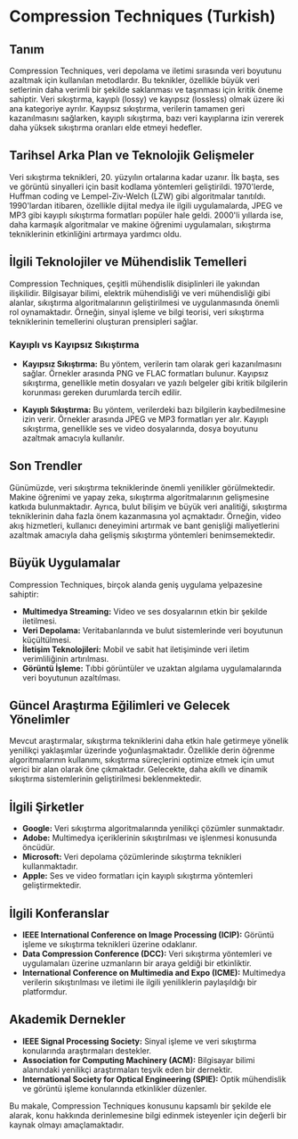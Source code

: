 # Compression Techniques (Turkish)

## Tanım
Compression Techniques, veri depolama ve iletimi sırasında veri boyutunu azaltmak için kullanılan metodlardır. Bu teknikler, özellikle büyük veri setlerinin daha verimli bir şekilde saklanması ve taşınması için kritik öneme sahiptir. Veri sıkıştırma, kayıplı (lossy) ve kayıpsız (lossless) olmak üzere iki ana kategoriye ayrılır. Kayıpsız sıkıştırma, verilerin tamamen geri kazanılmasını sağlarken, kayıplı sıkıştırma, bazı veri kayıplarına izin vererek daha yüksek sıkıştırma oranları elde etmeyi hedefler.

## Tarihsel Arka Plan ve Teknolojik Gelişmeler
Veri sıkıştırma teknikleri, 20. yüzyılın ortalarına kadar uzanır. İlk başta, ses ve görüntü sinyalleri için basit kodlama yöntemleri geliştirildi. 1970'lerde, Huffman coding ve Lempel-Ziv-Welch (LZW) gibi algoritmalar tanıtıldı. 1990'lardan itibaren, özellikle dijital medya ile ilgili uygulamalarda, JPEG ve MP3 gibi kayıplı sıkıştırma formatları popüler hale geldi. 2000'li yıllarda ise, daha karmaşık algoritmalar ve makine öğrenimi uygulamaları, sıkıştırma tekniklerinin etkinliğini artırmaya yardımcı oldu.

## İlgili Teknolojiler ve Mühendislik Temelleri
Compression Techniques, çeşitli mühendislik disiplinleri ile yakından ilişkilidir. Bilgisayar bilimi, elektrik mühendisliği ve veri mühendisliği gibi alanlar, sıkıştırma algoritmalarının geliştirilmesi ve uygulanmasında önemli rol oynamaktadır. Örneğin, sinyal işleme ve bilgi teorisi, veri sıkıştırma tekniklerinin temellerini oluşturan prensipleri sağlar. 

### Kayıplı vs Kayıpsız Sıkıştırma
- **Kayıpsız Sıkıştırma:** Bu yöntem, verilerin tam olarak geri kazanılmasını sağlar. Örnekler arasında PNG ve FLAC formatları bulunur. Kayıpsız sıkıştırma, genellikle metin dosyaları ve yazılı belgeler gibi kritik bilgilerin korunması gereken durumlarda tercih edilir.
  
- **Kayıplı Sıkıştırma:** Bu yöntem, verilerdeki bazı bilgilerin kaybedilmesine izin verir. Örnekler arasında JPEG ve MP3 formatları yer alır. Kayıplı sıkıştırma, genellikle ses ve video dosyalarında, dosya boyutunu azaltmak amacıyla kullanılır.

## Son Trendler
Günümüzde, veri sıkıştırma tekniklerinde önemli yenilikler görülmektedir. Makine öğrenimi ve yapay zeka, sıkıştırma algoritmalarının gelişmesine katkıda bulunmaktadır. Ayrıca, bulut bilişim ve büyük veri analitiği, sıkıştırma tekniklerinin daha fazla önem kazanmasına yol açmaktadır. Örneğin, video akış hizmetleri, kullanıcı deneyimini artırmak ve bant genişliği maliyetlerini azaltmak amacıyla daha gelişmiş sıkıştırma yöntemleri benimsemektedir.

## Büyük Uygulamalar
Compression Techniques, birçok alanda geniş uygulama yelpazesine sahiptir:
- **Multimedya Streaming:** Video ve ses dosyalarının etkin bir şekilde iletilmesi.
- **Veri Depolama:** Veritabanlarında ve bulut sistemlerinde veri boyutunun küçültülmesi.
- **İletişim Teknolojileri:** Mobil ve sabit hat iletişiminde veri iletim verimliliğinin artırılması.
- **Görüntü İşleme:** Tıbbi görüntüler ve uzaktan algılama uygulamalarında veri boyutunun azaltılması.

## Güncel Araştırma Eğilimleri ve Gelecek Yönelimler
Mevcut araştırmalar, sıkıştırma tekniklerini daha etkin hale getirmeye yönelik yenilikçi yaklaşımlar üzerinde yoğunlaşmaktadır. Özellikle derin öğrenme algoritmalarının kullanımı, sıkıştırma süreçlerini optimize etmek için umut verici bir alan olarak öne çıkmaktadır. Gelecekte, daha akıllı ve dinamik sıkıştırma sistemlerinin geliştirilmesi beklenmektedir.

## İlgili Şirketler
- **Google:** Veri sıkıştırma algoritmalarında yenilikçi çözümler sunmaktadır.
- **Adobe:** Multimedya içeriklerinin sıkıştırılması ve işlenmesi konusunda öncüdür.
- **Microsoft:** Veri depolama çözümlerinde sıkıştırma teknikleri kullanmaktadır.
- **Apple:** Ses ve video formatları için kayıplı sıkıştırma yöntemleri geliştirmektedir.

## İlgili Konferanslar
- **IEEE International Conference on Image Processing (ICIP):** Görüntü işleme ve sıkıştırma teknikleri üzerine odaklanır.
- **Data Compression Conference (DCC):** Veri sıkıştırma yöntemleri ve uygulamaları üzerine uzmanların bir araya geldiği bir etkinliktir.
- **International Conference on Multimedia and Expo (ICME):** Multimedya verilerin sıkıştırılması ve iletimi ile ilgili yeniliklerin paylaşıldığı bir platformdur.

## Akademik Dernekler
- **IEEE Signal Processing Society:** Sinyal işleme ve veri sıkıştırma konularında araştırmaları destekler.
- **Association for Computing Machinery (ACM):** Bilgisayar bilimi alanındaki yenilikçi araştırmaları teşvik eden bir dernektir.
- **International Society for Optical Engineering (SPIE):** Optik mühendislik ve görüntü işleme konularında etkinlikler düzenler. 

Bu makale, Compression Techniques konusunu kapsamlı bir şekilde ele alarak, konu hakkında derinlemesine bilgi edinmek isteyenler için değerli bir kaynak olmayı amaçlamaktadır.